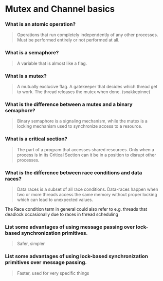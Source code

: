 # Mutex and Channel basics

### What is an atomic operation?
> Operations that run completely independently of any other processes. Must be performed entirely or not performed at all. 

### What is a semaphore?
> A variable that is almost like a flag.

### What is a mutex?
> A mutually exclusive flag. A gatekeeper that decides which thread get to work. The thread releases the mutex when done. (snakkepinne)

### What is the difference between a mutex and a binary semaphore?
> Binary semaphore is a signaling mechanism, while the mutex is a locking mechanism used to synchronize access to a resource. 

### What is a critical section?
> The part of a program that accesses shared resources. Only when a process is in its Critical Section can it be in a position to disrupt other processes.

### What is the difference between race conditions and data races?
 > Data races is a subset of all race conditions. Data-races happen when two or more threads access the same memory without proper locking which can lead to unexpected values.

 The Race condition term in general could also refer to e.g. threads that deadlock occasionally due to races in thread scheduling

### List some advantages of using message passing over lock-based synchronization primitives.
> Safer, simpler

### List some advantages of using lock-based synchronization primitives over message passing.
> Faster, used for very specific things
